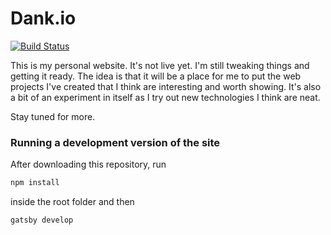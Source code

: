# Dank.io
[![Build Status](https://travis-ci.org/dankrajnak/dank.io.svg?branch=master)](https://travis-ci.org/dankrajnak/dank.io)

This is my personal website.  It's not live yet.  I'm still tweaking things and getting it ready.  The idea is that it
will be a place for me to put the web projects I've created that I think are interesting and worth showing.  It's 
also a bit of an experiment in itself as I try out new technologies I think are neat.

Stay tuned for more.

### Running a development version of the site
After downloading this repository, run
```bash
npm install
```
inside the root folder and then
```bash
gatsby develop
```

